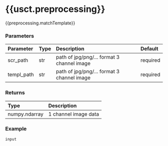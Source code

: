 # {{usct.preprocessing}}

{{preprocessing.matchTemplate}}

### Parameters
| Parameter | Type | Description |  Default  |
|:----------|:-----|:------------|:----------|
|scr_path|str|path of jpg/png/... format 3 channel image|required|
|templ_path|str|path of jpg/png/... format 3 channel image|required|

### Returns
| Type | Description |
|:-----|:------------|
|numpy.ndarray| 1 channel image data|

### Example

```http
input
```
